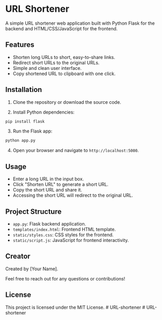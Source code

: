 # URL Shortener

A simple URL shortener web application built with Python Flask for the backend and HTML/CSS/JavaScript for the frontend.

## Features

- Shorten long URLs to short, easy-to-share links.
- Redirect short URLs to the original URLs.
- Simple and clean user interface.
- Copy shortened URL to clipboard with one click.

## Installation

1. Clone the repository or download the source code.

2. Install Python dependencies:

```bash
pip install flask
```

3. Run the Flask app:

```bash
python app.py
```

4. Open your browser and navigate to `http://localhost:5000`.

## Usage

- Enter a long URL in the input box.
- Click "Shorten URL" to generate a short URL.
- Copy the short URL and share it.
- Accessing the short URL will redirect to the original URL.

## Project Structure

- `app.py`: Flask backend application.
- `templates/index.html`: Frontend HTML template.
- `static/styles.css`: CSS styles for the frontend.
- `static/script.js`: JavaScript for frontend interactivity.

## Creator

Created by [Your Name].

Feel free to reach out for any questions or contributions!

## License

This project is licensed under the MIT License.
#   U R L - s h o r t e n e r  
 #   U R L - s h o r t e n e r  
 
